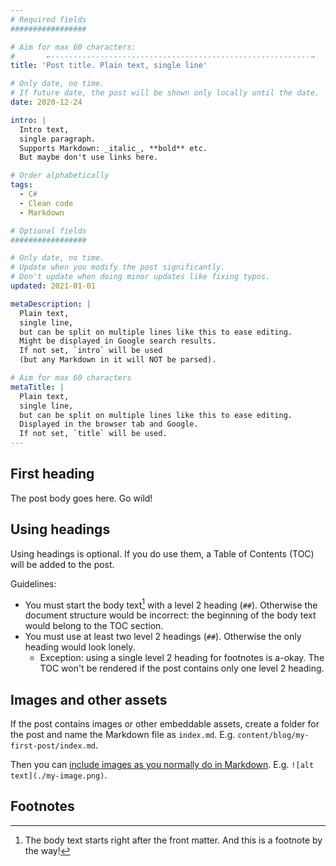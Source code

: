 ```yaml
---
# Required fields
#################

# Aim for max 60 characters:
#       ←----------------------------------------------------------→
title: 'Post title. Plain text, single line'

# Only date, no time.
# If future date, the post will be shown only locally until the date.
date: 2020-12-24

intro: |
  Intro text,
  single paragraph.
  Supports Markdown: _italic_, **bold** etc.
  But maybe don't use links here.

# Order alphabetically
tags:
  - C#
  - Clean code
  - Markdown

# Optional fields
#################

# Only date, no time.
# Update when you modify the post significantly.
# Don't update when doing minor updates like fixing typos.
updated: 2021-01-01

metaDescription: |
  Plain text,
  single line,
  but can be split on multiple lines like this to ease editing.
  Might be displayed in Google search results.
  If not set, `intro` will be used
  (but any Markdown in it will NOT be parsed).

# Aim for max 60 characters
metaTitle: |
  Plain text,
  single line,
  but can be split on multiple lines like this to ease editing.
  Displayed in the browser tab and Google.
  If not set, `title` will be used.
---
```


## First heading

The post body goes here.
Go wild!

## Using headings

Using headings is optional.
If you do use them,
a Table of Contents (TOC) will be added to the post.

Guidelines:

- You must start the body text[^1] with a level 2 heading (`##`).
  Otherwise the document structure would be incorrect:
  the beginning of the body text would belong to the TOC section.
- You must use at least two level 2 headings (`##`).
  Otherwise the only heading would look lonely.
  - Exception:
    using a single level 2 heading for footnotes is a-okay.
    The TOC won't be rendered
    if the post contains only one level 2 heading.

## Images and other assets

If the post contains images or other embeddable assets,
create a folder for the post
and name the Markdown file as `index.md`.
E.g. `content/blog/my-first-post/index.md`.

Then you can
[include images as you normally do in Markdown](https://mtsknn.fi/blog/how-to-remember-markdowns-link-syntax/#btw-images).
E.g. `![alt text](./my-image.png)`.

## Footnotes

[^1]:
    The body text starts right after the front matter.
    And this is a footnote by the way!
